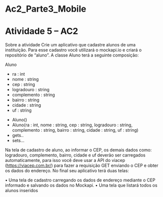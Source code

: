 # Ac2_Parte3_Mobile

# Atividade 5 – AC2
Sobre a atividade
Crie um aplicativo que cadastre alunos de uma instituição. Para esse cadastro você
utilizará o mockapi.io e criará o repositório de “aluno”. A classe Aluno terá a seguinte
composição:

Aluno
- ra : int
- nome : string
- cep : string
- logradouro : string
- complemento : string
- bairro : string
- cidade : string
- uf : string
+ Aluno()
+ Aluno(ra : int, nome : string, cep : string, logradouro : string, complemento : string,
bairro : string, cidade : string, uf : string)
+ gets..
+ sets...
  
Na tela de cadastro de aluno, ao informar o CEP, os demais dados como: logradouro,
complemento, bairro, cidade e uf deverão ser carregados automaticamente, para isso
você deve usar a API do viacep (https://viacep.com.br/) para fazer a requisição GET
enviando o CEP e obter os dados do endereço.
No final seu aplicativo terá duas telas:

• Uma tela de cadastro carregando os dados de endereço mediante o CEP
informado e salvando os dados no Mockapi.
• Uma tela que listará todos os alunos inseridos
 
